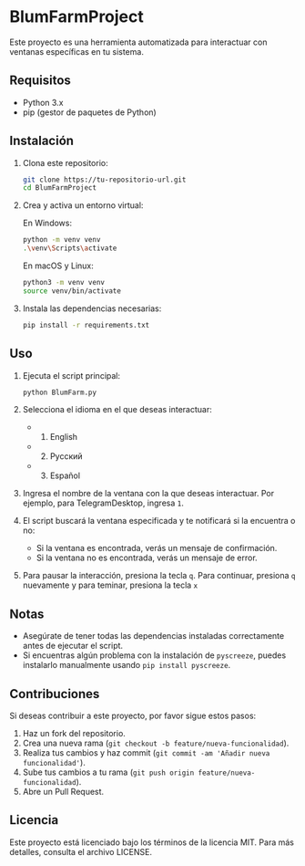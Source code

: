 # BlumFarmProject

Este proyecto es una herramienta automatizada para interactuar con ventanas específicas en tu sistema.

## Requisitos

- Python 3.x
- pip (gestor de paquetes de Python)

## Instalación

1. Clona este repositorio:

    ```bash
    git clone https://tu-repositorio-url.git
    cd BlumFarmProject
    ```

2. Crea y activa un entorno virtual:

    En Windows:
    ```bash
    python -m venv venv
    .\venv\Scripts\activate
    ```

    En macOS y Linux:
    ```bash
    python3 -m venv venv
    source venv/bin/activate
    ```

3. Instala las dependencias necesarias:

    ```bash
    pip install -r requirements.txt
    ```

## Uso

1. Ejecuta el script principal:

    ```bash
    python BlumFarm.py
    ```

2. Selecciona el idioma en el que deseas interactuar:
    - 1. English
    - 2. Русский
    - 3. Español

3. Ingresa el nombre de la ventana con la que deseas interactuar. Por ejemplo, para TelegramDesktop, ingresa `1`.

4. El script buscará la ventana especificada y te notificará si la encuentra o no:
    - Si la ventana es encontrada, verás un mensaje de confirmación.
    - Si la ventana no es encontrada, verás un mensaje de error.

5. Para pausar la interacción, presiona la tecla `q`. Para continuar, presiona `q` nuevamente y para teminar, presiona la tecla `x`

## Notas

- Asegúrate de tener todas las dependencias instaladas correctamente antes de ejecutar el script.
- Si encuentras algún problema con la instalación de `pyscreeze`, puedes instalarlo manualmente usando `pip install pyscreeze`.

## Contribuciones

Si deseas contribuir a este proyecto, por favor sigue estos pasos:

1. Haz un fork del repositorio.
2. Crea una nueva rama (`git checkout -b feature/nueva-funcionalidad`).
3. Realiza tus cambios y haz commit (`git commit -am 'Añadir nueva funcionalidad'`).
4. Sube tus cambios a tu rama (`git push origin feature/nueva-funcionalidad`).
5. Abre un Pull Request.

## Licencia

Este proyecto está licenciado bajo los términos de la licencia MIT. Para más detalles, consulta el archivo LICENSE.